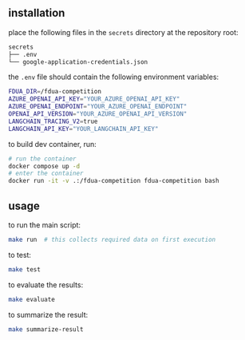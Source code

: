 
## installation

place the following files in the `secrets` directory at the repository root:

```bash
secrets
├── .env
└── google-application-credentials.json
```

the `.env` file should contain the following environment variables:
```bash
FDUA_DIR=/fdua-competition
AZURE_OPENAI_API_KEY="YOUR_AZURE_OPENAI_API_KEY"
AZURE_OPENAI_ENDPOINT="YOUR_AZURE_OPENAI_ENDPOINT"
OPENAI_API_VERSION="YOUR_AZURE_OPENAI_API_VERSION"
LANGCHAIN_TRACING_V2=true
LANGCHAIN_API_KEY="YOUR_LANGCHAIN_API_KEY"
```

to build dev container, run:
```bash
# run the container
docker compose up -d
# enter the container
docker run -it -v .:/fdua-competition fdua-competition bash
```

## usage
to run the main script:
```bash
make run  # this collects required data on first execution
```

to test:
```bash
make test
```

to evaluate the results:
```bash
make evaluate
```

to summarize the result:
```bash
make summarize-result
```
